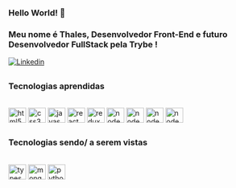 ### Hello World! 👋

### Meu nome é Thales, Desenvolvedor Front-End e futuro Desenvolvedor FullStack pela Trybe ! 

[![Linkedin](https://img.shields.io/badge/LinkedIn-0077B5?style=for-the-badge&logo=linkedin&logoColor=white)](https://www.linkedin.com/in/thalesmsm/)
##


### Tecnologias aprendidas
<div style="display: inline_block"><br/>
  <img height= 30px width= "35" align="center" alt="html5" src="https://cdn.jsdelivr.net/gh/devicons/devicon/icons/html5/html5-original.svg" />
  <img height= 30px width= "35" align="center" alt="css3" src="https://cdn.jsdelivr.net/gh/devicons/devicon/icons/css3/css3-original.svg" />
  <img height= 30px width= "35" align="center" alt="javascript" src="https://cdn.jsdelivr.net/gh/devicons/devicon/icons/javascript/javascript-original.svg" />
  <img height= 30px width= "35" align="center" alt="react" src="https://cdn.jsdelivr.net/gh/devicons/devicon/icons/react/react-original.svg" />
  <img height= 30px width= "35" align="center" alt="redux" src="https://cdn.jsdelivr.net/gh/devicons/devicon/icons/redux/redux-original.svg" />
  <img height= 30px width= "35" align="center" alt="node.js" src="https://cdn.jsdelivr.net/gh/devicons/devicon/icons/nodejs/nodejs-original.svg" />
  <img height= 30px width= "35" align="center" alt="node.js" src="https://cdn.jsdelivr.net/gh/devicons/devicon/icons/docker/docker-original.svg" />
  <img height= 30px width= "35" align="center" alt="node.js" src="https://cdn.jsdelivr.net/gh/devicons/devicon/icons/mysql/mysql-original.svg" />
  <img height= 30px width= "35" align="center" alt="node.js" src="https://cdn.jsdelivr.net/gh/devicons/devicon/icons/heroku/heroku-original.svg" />
</div> 

##
### Tecnologias sendo/ a serem vistas 
<div style="display: inline_block"><br/>
  <img height= 30px width= "35" align="center" alt="typescript" src="https://cdn.jsdelivr.net/gh/devicons/devicon/icons/typescript/typescript-original.svg" />
  <img height= 30px width= "35" align="center" alt="mongodb" src="https://cdn.jsdelivr.net/gh/devicons/devicon/icons/mongodb/mongodb-original.svg" />
  <img height= 30px width= "35" align="center" alt="python" src="https://cdn.jsdelivr.net/gh/devicons/devicon/icons/python/python-original.svg" />
</div>  
